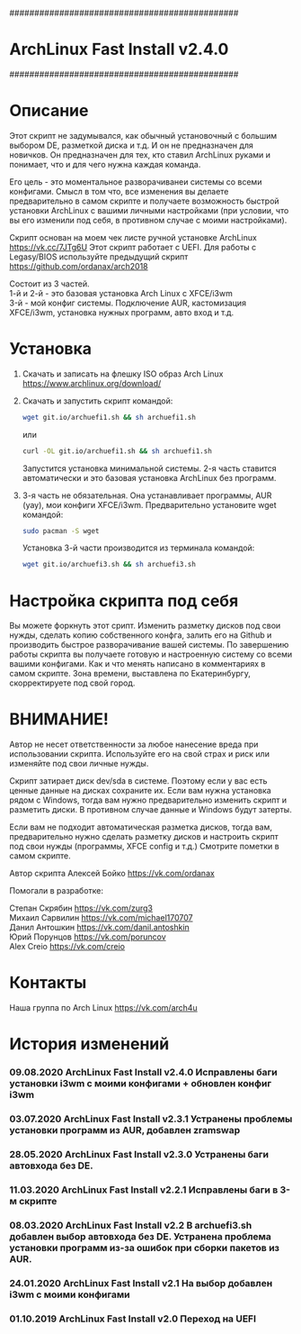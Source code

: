 ##############################################
# ArchLinux Fast Install v2.4.0
##############################################

# Описание
Этот скрипт не задумывался, как обычный установочный с большим выбором DE, разметкой диска и т.д. И он не предназначен для новичков. Он предназначен для тех, кто ставил ArchLinux руками и понимает, что и для чего нужна каждая команда. 

Его цель - это моментальное разворачиванеи системы со всеми конфигами. Смысл в том что, все изменения вы делаете предварительно в самом скрипте и получаете возможность быстрой установки ArchLinux с вашими личными настройками (при условии, что вы его изменили под себя, в противном случае с моими настройками).

Cкрипт основан на моем чек листе ручной установке ArchLinux https://vk.cc/7JTg6U
Этот скрипт работает с UEFI. Для работы с Legasy/BIOS используйте предыдущий скрипт https://github.com/ordanax/arch2018

Cостоит из 3 частей.  
1-й и 2-й - это базовая установка Arch Linux c XFCE/i3wm  
3-й - мой конфиг системы. Подключение AUR, кастомизация XFCE/i3wm, установка нужных программ, авто вход и т.д.  

# Установка 
1) Скачать и записать на флешку ISO образ Arch Linux https://www.archlinux.org/download/
2) Скачать и запустить скрипт командой:

   ```bash 
   wget git.io/archuefi1.sh && sh archuefi1.sh
   ```
   или
   
   ```bash
   curl -OL git.io/archuefi1.sh && sh archuefi1.sh
   ```
   Запустится установка минимальной системы.
   2-я часть ставится автоматически и это базовая установка ArchLinux без программ. 
3) 3-я часть не обязательная. Она устанавливает программы, AUR (yay), мои конфиги XFCE/i3wm.
   Предварительно установите wget командой:
   ```bash 
   sudo pacman -S wget
   ```
   Установка 3-й части производится из терминала командой:
   
   ```bash 
   wget git.io/archuefi3.sh && sh archuefi3.sh
   ```

# Настройка скрипта под себя
Вы можете форкнуть этот срипт. Изменить разметку дисков под свои нужды, сделать копию собственного конфга, залить его на Github и производить быстрое разворачивание вашей системы.
По завершению работы скрипта вы получаете готовую и настроенную систему со всеми вашими конфигами. 
Как и что менять написано в комментариях в самом скрипте.
Зона времени, выставлена по Екатеринбургу, скорректируете под свой город.

# ВНИМАНИЕ!
Автор не несет ответственности за любое нанесение вреда при использовании скрипта. Используйте его на свой страх и риск или изменяйте под свои личные нужды.

Скрипт затирает диск dev/sda в системе. Поэтому если у вас есть ценные данные на дисках сохраните их. Если вам нужна установка рядом с Windows, тогда вам нужно предварительно изменить скрипт и разметить диски. В противном случае данные и Windows будут затерты.

Если вам не подходит автоматическая разметка дисков, тогда вам, предварительно нужно сделать разметку дисков и настроить скрипт под свои нужды (программы, XFCE config и т.д.)
Смотрите пометки в самом скрипте.

Автор скрипта Алексей Бойко https://vk.com/ordanax

Помогали в разработке: 

Степан Скрябин https://vk.com/zurg3  
Михаил Сарвилин https://vk.com/michael170707  
Данил Антошкин https://vk.com/danil.antoshkin  
Юрий Порунцов https://vk.com/poruncov  
Alex Creio https://vk.com/creio  


# Контакты
Наша группа по Arch Linux https://vk.com/arch4u


# История изменений
### 09.08.2020 ArchLinux Fast Install v2.4.0 Исправлены баги установки i3wm с моими конфигами + обновлен конфиг i3wm
### 03.07.2020 ArchLinux Fast Install v2.3.1 Устранены проблемы установки программ из AUR, добавлен zramswap
### 28.05.2020 ArchLinux Fast Install v2.3.0 Устранены баги автовхода без DE.
### 11.03.2020 ArchLinux Fast Install v2.2.1 Исправлены баги в 3-м скрипте
### 08.03.2020 ArchLinux Fast Install v2.2 В archuefi3.sh добавлен выбор автовхода без DE. Устранена проблема установки программ из-за ошибок при сборки пакетов из AUR.
### 24.01.2020 ArchLinux Fast Install v2.1 На выбор добавлен i3wm с моими конфигами
### 01.10.2019 ArchLinux Fast Install v2.0 Переход на UEFI
